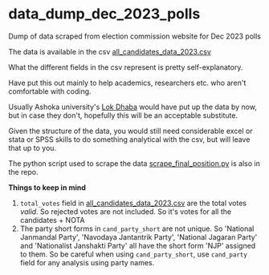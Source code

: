 # data_dump_dec_2023_polls
Dump of data scraped from election commission website for Dec 2023 polls

The data is available in the csv [all_candidates_data_2023.csv](all_candidates_data_2023.csv)

What the different fields in the csv represent is pretty self-explanatory.

Have put this out mainly to help academics, researchers etc. who aren't comfortable with coding.

Usually Ashoka university's [Lok Dhaba](https://lokdhaba.ashoka.edu.in/) would have put up the data by now, but in case they don't, hopefully this will be an acceptable substitute.

Given the structure of the data, you would still need considerable excel or stata or SPSS skills to do something analytical with the csv, but will leave that up to you.

The python script used to scrape the data [scrape_final_position.py](scrape_final_position.py) is also in the repo.

**Things to keep in mind**
1) `total_votes` field in [all_candidates_data_2023.csv](all_candidates_data_2023.csv) are the total votes *valid*. So rejected votes are not included. So it's votes for all the candidates + NOTA
2) The party short forms in `cand_party_short` are not unique. So 'National Janmandal Party', 'Navodaya Jantantrik Party', 'National Jagaran Party' and 'Nationalist Janshakti Party' all have the short form 'NJP' assigned to them. So be careful when using `cand_party_short`, use `cand_party` field for any analysis using party names.
